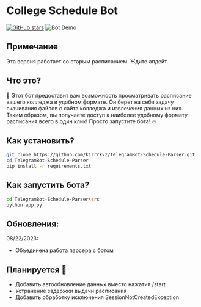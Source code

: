 # College Schedule Bot

[![GitHub stars](https://img.shields.io/github/stars/k1rrrkvz/TelegramBot-Schedule-Parser?style=flat-square)](https://github.com/k1rrrkvz/TelegramBot-Schedule-Parser/stargazers)
![Bot Demo](demo.gif)

## Примечание
Эта версия работает со старым расписанием. Ждите апдейт.

## Что это?
🤖 Этот бот предоставит вам возможность просматривать расписание вашего колледжа в удобном формате. Он берет на себя задачу скачивания файлов с сайта колледжа и извлечения данных из них. Таким образом, вы получаете доступ к наиболее удобному формату расписания всего в один клик! Просто запустите бота! 🔥

## Как установить?

```bash
git clone https://github.com/k1rrrkvz/TelegramBot-Schedule-Parser.git
cd TelegramBot-Schedule-Parser
pip install -r requirements.txt
```

## Как запустить бота?

```bash
cd TelegramBot-Schedule-Parser\src
python app.py
```

## Обновления:
 08/22/2023:
 - Объединена работа парсера с ботом

## Планируется 📝
 - Добавить автообновление данных вместо нажатия /start
 - Устранение задержки выдачи расписания
 - Добавить обработку исключения SessionNotCreatedException


